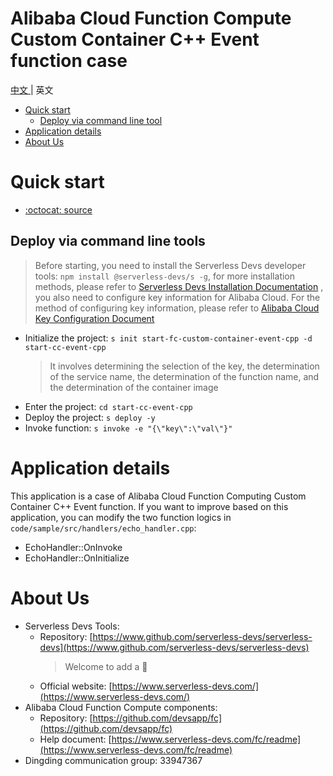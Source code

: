 # Alibaba Cloud Function Compute Custom Container C++ Event function case

<toc>

<p align="cneter"> <a href="./readme.md"> 中文 </a> | 英文 </p>

- [Quick start](#Quick-start)
    - [Deploy via command line tool](#Deploy-via-command-line-tools)
- [Application details](#Application-details)
- [About Us](#About-Us)

</toc>

# Quick start

- [:octocat: source](https://github.com/devsapp/start-fc/tree/master/custom-function/cpp/fc-custom-cpp-event/src)

## Deploy via command line tools

> Before starting, you need to install the Serverless Devs developer tools: `npm install @serverless-devs/s -g`, for more installation methods, please refer to [Serverless Devs Installation Documentation](https://www.serverless-devs.com/serverless-devs/install) , you also need to configure key information for Alibaba Cloud. For the method of configuring key information, please refer to [Alibaba Cloud Key Configuration Document](https://www.serverless-devs.com/fc/config)

- Initialize the project: `s init start-fc-custom-container-event-cpp -d start-cc-event-cpp`
    > It involves determining the selection of the key, the determination of the service name, the determination of the function name, and the determination of the container image
- Enter the project: `cd start-cc-event-cpp`
- Deploy the project: `s deploy -y`
- Invoke function: `s invoke -e "{\"key\":\"val\"}"`

# Application details

This application is a case of Alibaba Cloud Function Computing Custom Container C++ Event function. If you want to improve based on this application, you can modify the two function logics in `code/sample/src/handlers/echo_handler.cpp`:

- EchoHandler::OnInvoke
- EchoHandler::OnInitialize

# About Us

- Serverless Devs Tools:
    - Repository: [https://www.github.com/serverless-devs/serverless-devs](https://www.github.com/serverless-devs/serverless-devs)
      > Welcome to add a :star2:
    - Official website: [https://www.serverless-devs.com/](https://www.serverless-devs.com/)
- Alibaba Cloud Function Compute components:
    - Repository: [https://github.com/devsapp/fc](https://github.com/devsapp/fc)
    - Help document: [https://www.serverless-devs.com/fc/readme](https://www.serverless-devs.com/fc/readme)
- Dingding communication group: 33947367